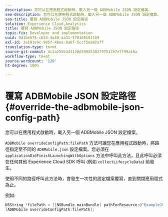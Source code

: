 ```yaml
---
description: 您可以在應用程式啟動時，載入另一個 ADBMobile JSON 設定檔案。
seo-description: 您可以在應用程式啟動時，載入另一個 ADBMobile JSON 設定檔案。
seo-title: 覆寫 ADBMobile JSON 設定路徑
solution: Experience Cloud,Analytics
title: 覆寫 ADBMobile JSON 設定路徑
topic-fix: Developer and implementation
uuid: 0d1be674-c634-4a48-aa31-5701681911b9
exl-id: 3a191e9c-905f-4bea-8a6f-5ccf5ea02aff
translation-type: tm+mt
source-git-commit: 4c2a255b343128d2904530279751767e7f99a10a
workflow-type: tm+mt
source-wordcount: '120'
ht-degree: 100%

---
```


# 覆寫 ADBMobile JSON 設定路徑 {#override-the-adbmobile-json-config-path}

您可以在應用程式啟動時，載入另一個 ADBMobile JSON 設定檔案。

`ADBMobile overrideConfigPath:filePath` 方法可讓您在應用程式啟動時，將路徑指定至不同的 `ADBMobile.json` 設定檔案。您必須在 `applicationDidFinishLaunchingWithOptions` 方法中呼叫此方法，且此呼叫必須在任何其他 Experience Cloud SDK 呼叫 (例如 `collectLifecycleData`) 前發生。

使用不同的路徑呼叫此方法時，會發生一次性的設定檔案覆寫，直到關閉應用程式為止。

例如:

```objective-c
NSString *filePath = [[NSBundle mainBundle] pathForResource:@"ExampleJSONFile" ofType:@"json"]; 
[ADBMobile overrideConfigPath:filePath];
```

